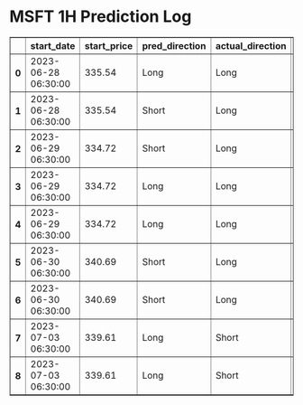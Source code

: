 <h1>MSFT 1H Prediction Log</h1>

<table border="1" class="dataframe">
  <thead>
    <tr style="text-align: right;">
      <th></th>
      <th>start_date</th>
      <th>start_price</th>
      <th>pred_direction</th>
      <th>actual_direction</th>
      <th>end_date</th>
      <th>end_price</th>
      <th>confidence</th>
      <th>difference</th>
      <th>model_type</th>
    </tr>
  </thead>
  <tbody>
    <tr>
      <th>0</th>
      <td>2023-06-28 06:30:00</td>
      <td>335.54</td>
      <td>Long</td>
      <td>Long</td>
      <td>2023-06-28 12:00:00</td>
      <td>335.91</td>
      <td>78.787879</td>
      <td>0.37</td>
      <td>NaN</td>
    </tr>
    <tr>
      <th>1</th>
      <td>2023-06-28 06:30:00</td>
      <td>335.54</td>
      <td>Short</td>
      <td>Long</td>
      <td>2023-06-28 12:00:00</td>
      <td>335.91</td>
      <td>77.419355</td>
      <td>0.37</td>
      <td>NaN</td>
    </tr>
    <tr>
      <th>2</th>
      <td>2023-06-29 06:30:00</td>
      <td>334.72</td>
      <td>Short</td>
      <td>Long</td>
      <td>2023-06-29 08:00:00</td>
      <td>335.56</td>
      <td>74.193548</td>
      <td>0.84</td>
      <td>NaN</td>
    </tr>
    <tr>
      <th>3</th>
      <td>2023-06-29 06:30:00</td>
      <td>334.72</td>
      <td>Long</td>
      <td>Long</td>
      <td>2023-06-29 08:00:00</td>
      <td>335.56</td>
      <td>75.757576</td>
      <td>0.84</td>
      <td>NaN</td>
    </tr>
    <tr>
      <th>4</th>
      <td>2023-06-29 06:30:00</td>
      <td>334.72</td>
      <td>Long</td>
      <td>Long</td>
      <td>2023-06-29 08:00:00</td>
      <td>335.56</td>
      <td>75.757576</td>
      <td>0.84</td>
      <td>NaN</td>
    </tr>
    <tr>
      <th>5</th>
      <td>2023-06-30 06:30:00</td>
      <td>340.69</td>
      <td>Short</td>
      <td>Long</td>
      <td>2023-06-30 07:00:00</td>
      <td>341.65</td>
      <td>71.875000</td>
      <td>0.96</td>
      <td>NaN</td>
    </tr>
    <tr>
      <th>6</th>
      <td>2023-06-30 06:30:00</td>
      <td>340.69</td>
      <td>Short</td>
      <td>Long</td>
      <td>2023-06-30 07:00:00</td>
      <td>341.65</td>
      <td>74.193548</td>
      <td>0.96</td>
      <td>NaN</td>
    </tr>
    <tr>
      <th>7</th>
      <td>2023-07-03 06:30:00</td>
      <td>339.61</td>
      <td>Long</td>
      <td>Short</td>
      <td>2023-07-03 06:30:00</td>
      <td>339.61</td>
      <td>74.193548</td>
      <td>0.00</td>
      <td>NaN</td>
    </tr>
    <tr>
      <th>8</th>
      <td>2023-07-03 06:30:00</td>
      <td>339.61</td>
      <td>Long</td>
      <td>Short</td>
      <td>2023-07-03 06:30:00</td>
      <td>339.61</td>
      <td>71.875000</td>
      <td>0.00</td>
      <td>Wein</td>
    </tr>
  </tbody>
</table>